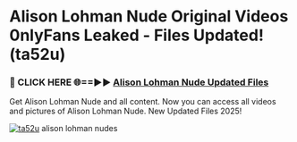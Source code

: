# Alison Lohman Nude Original Videos 0nlyFans Leaked - Files Updated! (ta52u)

<h3>🔴 CLICK HERE 🌐==►► <a href="https://tinyurl.com/yc6ubb5a" rel="nofollow">Alison Lohman Nude Updated Files</a></h3>

Get Alison Lohman Nude and all content. Now you can access all videos and pictures of Alison Lohman Nude. New Updated Files 2025!

[![ta52u](https://i.imgur.com/7eu0CRL.gif)](https://tinyurl.com/yc6ubb5a)
alison lohman nudes